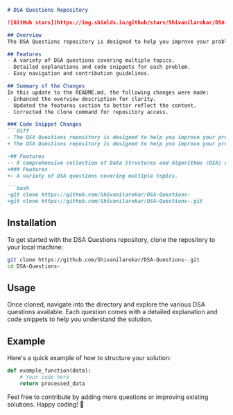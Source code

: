 ```markdown
# DSA Questions Repository

![GitHub stars](https://img.shields.io/github/stars/Shivanilarokar/DSA-Questions-) ![GitHub forks](https://img.shields.io/github/forks/Shivanilarokar/DSA-Questions-) ![GitHub issues](https://img.shields.io/github/issues/Shivanilarokar/DSA-Questions-)

## Overview
The DSA Questions repository is designed to help you improve your problem-solving skills through a collection of coding challenges and solutions. Whether you're preparing for interviews or just looking to enhance your understanding of data structures and algorithms, this repository has something for you.

## Features
- A variety of DSA questions covering multiple topics.
- Detailed explanations and code snippets for each problem.
- Easy navigation and contribution guidelines.

## Summary of the Changes
In this update to the README.md, the following changes were made:
- Enhanced the overview description for clarity.
- Updated the features section to better reflect the content.
- Corrected the clone command for repository access.

### Code Snippet Changes
```diff
- The DSA Questions repository is designed to help you improve your problem-solving skills by offering a variety of questions and solutions.
+ The DSA Questions repository is designed to help you improve your problem-solving skills through a collection of coding challenges and solutions.

-## Features
-- A comprehensive collection of Data Structures and Algorithms (DSA) questions.
+### Features
+- A variety of DSA questions covering multiple topics.

```bash
-git clone https://github.com/Shivanilarokar/DSA-Questions-
+git clone https://github.com/Shivanilarokar/DSA-Questions-.git
```

## Installation
To get started with the DSA Questions repository, clone the repository to your local machine:

```bash
git clone https://github.com/Shivanilarokar/DSA-Questions-.git
cd DSA-Questions-
```

## Usage
Once cloned, navigate into the directory and explore the various DSA questions available. Each question comes with a detailed explanation and code snippets to help you understand the solution.

## Example
Here's a quick example of how to structure your solution:

```python
def example_function(data):
    # Your code here
    return processed_data
```

Feel free to contribute by adding more questions or improving existing solutions. Happy coding! 🚀
```